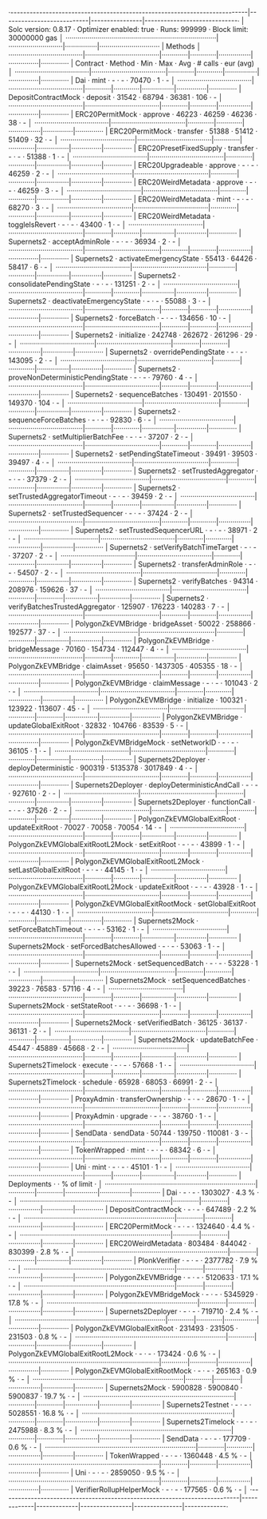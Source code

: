 ·--------------------------------------------------------------------------|---------------------------|----------------|-----------------------------·
|                           Solc version: 0.8.17                           ·  Optimizer enabled: true  ·  Runs: 999999  ·  Block limit: 30000000 gas  │
···········································································|···························|················|······························
|  Methods                                                                                                                                            │
·····································|·····································|·············|·············|················|···············|··············
|  Contract                          ·  Method                             ·  Min        ·  Max        ·  Avg           ·  # calls      ·  eur (avg)  │
·····································|·····································|·············|·············|················|···············|··············
|  Dai                               ·  mint                               ·          -  ·          -  ·         70470  ·            1  ·          -  │
·····································|·····································|·············|·············|················|···············|··············
|  DepositContractMock               ·  deposit                            ·      31542  ·      68794  ·         36381  ·          106  ·          -  │
·····································|·····································|·············|·············|················|···············|··············
|  ERC20PermitMock                   ·  approve                            ·      46223  ·      46259  ·         46236  ·           38  ·          -  │
·····································|·····································|·············|·············|················|···············|··············
|  ERC20PermitMock                   ·  transfer                           ·      51388  ·      51412  ·         51409  ·           32  ·          -  │
·····································|·····································|·············|·············|················|···············|··············
|  ERC20PresetFixedSupply            ·  transfer                           ·          -  ·          -  ·         51388  ·            1  ·          -  │
·····································|·····································|·············|·············|················|···············|··············
|  ERC20Upgradeable                  ·  approve                            ·          -  ·          -  ·         46259  ·            2  ·          -  │
·····································|·····································|·············|·············|················|···············|··············
|  ERC20WeirdMetadata                ·  approve                            ·          -  ·          -  ·         46259  ·            3  ·          -  │
·····································|·····································|·············|·············|················|···············|··············
|  ERC20WeirdMetadata                ·  mint                               ·          -  ·          -  ·         68270  ·            3  ·          -  │
·····································|·····································|·············|·············|················|···············|··············
|  ERC20WeirdMetadata                ·  toggleIsRevert                     ·          -  ·          -  ·         43400  ·            1  ·          -  │
·····································|·····································|·············|·············|················|···············|··············
|  Supernets2                      ·  acceptAdminRole                    ·          -  ·          -  ·         36934  ·            2  ·          -  │
·····································|·····································|·············|·············|················|···············|··············
|  Supernets2                      ·  activateEmergencyState             ·      55413  ·      64426  ·         58417  ·            6  ·          -  │
·····································|·····································|·············|·············|················|···············|··············
|  Supernets2                      ·  consolidatePendingState            ·          -  ·          -  ·        131251  ·            2  ·          -  │
·····································|·····································|·············|·············|················|···············|··············
|  Supernets2                      ·  deactivateEmergencyState           ·          -  ·          -  ·         55088  ·            3  ·          -  │
·····································|·····································|·············|·············|················|···············|··············
|  Supernets2                      ·  forceBatch                         ·          -  ·          -  ·        134656  ·           10  ·          -  │
·····································|·····································|·············|·············|················|···············|··············
|  Supernets2                      ·  initialize                         ·     242748  ·     262672  ·        261296  ·           29  ·          -  │
·····································|·····································|·············|·············|················|···············|··············
|  Supernets2                      ·  overridePendingState               ·          -  ·          -  ·        143095  ·            2  ·          -  │
·····································|·····································|·············|·············|················|···············|··············
|  Supernets2                      ·  proveNonDeterministicPendingState  ·          -  ·          -  ·         79760  ·            4  ·          -  │
·····································|·····································|·············|·············|················|···············|··············
|  Supernets2                      ·  sequenceBatches                    ·     130491  ·     201550  ·        149370  ·          104  ·          -  │
·····································|·····································|·············|·············|················|···············|··············
|  Supernets2                      ·  sequenceForceBatches               ·          -  ·          -  ·         92830  ·            6  ·          -  │
·····································|·····································|·············|·············|················|···············|··············
|  Supernets2                      ·  setMultiplierBatchFee              ·          -  ·          -  ·         37207  ·            2  ·          -  │
·····································|·····································|·············|·············|················|···············|··············
|  Supernets2                      ·  setPendingStateTimeout             ·      39491  ·      39503  ·         39497  ·            4  ·          -  │
·····································|·····································|·············|·············|················|···············|··············
|  Supernets2                      ·  setTrustedAggregator               ·          -  ·          -  ·         37379  ·            2  ·          -  │
·····································|·····································|·············|·············|················|···············|··············
|  Supernets2                      ·  setTrustedAggregatorTimeout        ·          -  ·          -  ·         39459  ·            2  ·          -  │
·····································|·····································|·············|·············|················|···············|··············
|  Supernets2                      ·  setTrustedSequencer                ·          -  ·          -  ·         37424  ·            2  ·          -  │
·····································|·····································|·············|·············|················|···············|··············
|  Supernets2                      ·  setTrustedSequencerURL             ·          -  ·          -  ·         38971  ·            2  ·          -  │
·····································|·····································|·············|·············|················|···············|··············
|  Supernets2                      ·  setVerifyBatchTimeTarget           ·          -  ·          -  ·         37207  ·            2  ·          -  │
·····································|·····································|·············|·············|················|···············|··············
|  Supernets2                      ·  transferAdminRole                  ·          -  ·          -  ·         54507  ·            2  ·          -  │
·····································|·····································|·············|·············|················|···············|··············
|  Supernets2                      ·  verifyBatches                      ·      94314  ·     208976  ·        159626  ·           37  ·          -  │
·····································|·····································|·············|·············|················|···············|··············
|  Supernets2                      ·  verifyBatchesTrustedAggregator     ·     125907  ·     176223  ·        140283  ·            7  ·          -  │
·····································|·····································|·············|·············|················|···············|··············
|  PolygonZkEVMBridge                ·  bridgeAsset                        ·      50022  ·     258866  ·        192577  ·           37  ·          -  │
·····································|·····································|·············|·············|················|···············|··············
|  PolygonZkEVMBridge                ·  bridgeMessage                      ·      70160  ·     154734  ·        112447  ·            4  ·          -  │
·····································|·····································|·············|·············|················|···············|··············
|  PolygonZkEVMBridge                ·  claimAsset                         ·      95650  ·    1437305  ·        405355  ·           18  ·          -  │
·····································|·····································|·············|·············|················|···············|··············
|  PolygonZkEVMBridge                ·  claimMessage                       ·          -  ·          -  ·        101043  ·            2  ·          -  │
·····································|·····································|·············|·············|················|···············|··············
|  PolygonZkEVMBridge                ·  initialize                         ·     100321  ·     123922  ·        113607  ·           45  ·          -  │
·····································|·····································|·············|·············|················|···············|··············
|  PolygonZkEVMBridge                ·  updateGlobalExitRoot               ·      32832  ·     104766  ·         83539  ·            5  ·          -  │
·····································|·····································|·············|·············|················|···············|··············
|  PolygonZkEVMBridgeMock            ·  setNetworkID                       ·          -  ·          -  ·         36105  ·            1  ·          -  │
·····································|·····································|·············|·············|················|···············|··············
|  Supernets2Deployer              ·  deployDeterministic                ·     900319  ·    5135378  ·       3017849  ·            4  ·          -  │
·····································|·····································|·············|·············|················|···············|··············
|  Supernets2Deployer              ·  deployDeterministicAndCall         ·          -  ·          -  ·        927610  ·            2  ·          -  │
·····································|·····································|·············|·············|················|···············|··············
|  Supernets2Deployer              ·  functionCall                       ·          -  ·          -  ·         37526  ·            2  ·          -  │
·····································|·····································|·············|·············|················|···············|··············
|  PolygonZkEVMGlobalExitRoot        ·  updateExitRoot                     ·      70027  ·      70058  ·         70054  ·           14  ·          -  │
·····································|·····································|·············|·············|················|···············|··············
|  PolygonZkEVMGlobalExitRootL2Mock  ·  setExitRoot                        ·          -  ·          -  ·         43899  ·            1  ·          -  │
·····································|·····································|·············|·············|················|···············|··············
|  PolygonZkEVMGlobalExitRootL2Mock  ·  setLastGlobalExitRoot              ·          -  ·          -  ·         44145  ·            1  ·          -  │
·····································|·····································|·············|·············|················|···············|··············
|  PolygonZkEVMGlobalExitRootL2Mock  ·  updateExitRoot                     ·          -  ·          -  ·         43928  ·            1  ·          -  │
·····································|·····································|·············|·············|················|···············|··············
|  PolygonZkEVMGlobalExitRootMock    ·  setGlobalExitRoot                  ·          -  ·          -  ·         44130  ·            1  ·          -  │
·····································|·····································|·············|·············|················|···············|··············
|  Supernets2Mock                  ·  setForceBatchTimeout               ·          -  ·          -  ·         53162  ·            1  ·          -  │
·····································|·····································|·············|·············|················|···············|··············
|  Supernets2Mock                  ·  setForcedBatchesAllowed            ·          -  ·          -  ·         53063  ·            1  ·          -  │
·····································|·····································|·············|·············|················|···············|··············
|  Supernets2Mock                  ·  setSequencedBatch                  ·          -  ·          -  ·         53228  ·            1  ·          -  │
·····································|·····································|·············|·············|················|···············|··············
|  Supernets2Mock                  ·  setSequencedBatches                ·      39223  ·      76583  ·         57116  ·            4  ·          -  │
·····································|·····································|·············|·············|················|···············|··············
|  Supernets2Mock                  ·  setStateRoot                       ·          -  ·          -  ·         36698  ·            1  ·          -  │
·····································|·····································|·············|·············|················|···············|··············
|  Supernets2Mock                  ·  setVerifiedBatch                   ·      36125  ·      36137  ·         36131  ·            2  ·          -  │
·····································|·····································|·············|·············|················|···············|··············
|  Supernets2Mock                  ·  updateBatchFee                     ·      45447  ·      45889  ·         45668  ·            2  ·          -  │
·····································|·····································|·············|·············|················|···············|··············
|  Supernets2Timelock              ·  execute                            ·          -  ·          -  ·         57668  ·            1  ·          -  │
·····································|·····································|·············|·············|················|···············|··············
|  Supernets2Timelock              ·  schedule                           ·      65928  ·      68053  ·         66991  ·            2  ·          -  │
·····································|·····································|·············|·············|················|···············|··············
|  ProxyAdmin                        ·  transferOwnership                  ·          -  ·          -  ·         28670  ·            1  ·          -  │
·····································|·····································|·············|·············|················|···············|··············
|  ProxyAdmin                        ·  upgrade                            ·          -  ·          -  ·         38760  ·            1  ·          -  │
·····································|·····································|·············|·············|················|···············|··············
|  SendData                          ·  sendData                           ·      50744  ·     139750  ·        110081  ·            3  ·          -  │
·····································|·····································|·············|·············|················|···············|··············
|  TokenWrapped                      ·  mint                               ·          -  ·          -  ·         68342  ·            6  ·          -  │
·····································|·····································|·············|·············|················|···············|··············
|  Uni                               ·  mint                               ·          -  ·          -  ·         45101  ·            1  ·          -  │
·····································|·····································|·············|·············|················|···············|··············
|  Deployments                                                             ·                                            ·  % of limit   ·             │
···········································································|·············|·············|················|···············|··············
|  Dai                                                                     ·          -  ·          -  ·       1303027  ·        4.3 %  ·          -  │
···········································································|·············|·············|················|···············|··············
|  DepositContractMock                                                     ·          -  ·          -  ·        647489  ·        2.2 %  ·          -  │
···········································································|·············|·············|················|···············|··············
|  ERC20PermitMock                                                         ·          -  ·          -  ·       1324640  ·        4.4 %  ·          -  │
···········································································|·············|·············|················|···············|··············
|  ERC20WeirdMetadata                                                      ·     803484  ·     844042  ·        830399  ·        2.8 %  ·          -  │
···········································································|·············|·············|················|···············|··············
|  PlonkVerifier                                                           ·          -  ·          -  ·       2377782  ·        7.9 %  ·          -  │
···········································································|·············|·············|················|···············|··············
|  PolygonZkEVMBridge                                                      ·          -  ·          -  ·       5120633  ·       17.1 %  ·          -  │
···········································································|·············|·············|················|···············|··············
|  PolygonZkEVMBridgeMock                                                  ·          -  ·          -  ·       5345929  ·       17.8 %  ·          -  │
···········································································|·············|·············|················|···············|··············
|  Supernets2Deployer                                                    ·          -  ·          -  ·        719710  ·        2.4 %  ·          -  │
···········································································|·············|·············|················|···············|··············
|  PolygonZkEVMGlobalExitRoot                                              ·     231493  ·     231505  ·        231503  ·        0.8 %  ·          -  │
···········································································|·············|·············|················|···············|··············
|  PolygonZkEVMGlobalExitRootL2Mock                                        ·          -  ·          -  ·        173424  ·        0.6 %  ·          -  │
···········································································|·············|·············|················|···············|··············
|  PolygonZkEVMGlobalExitRootMock                                          ·          -  ·          -  ·        265163  ·        0.9 %  ·          -  │
···········································································|·············|·············|················|···············|··············
|  Supernets2Mock                                                        ·    5900828  ·    5900840  ·       5900837  ·       19.7 %  ·          -  │
···········································································|·············|·············|················|···············|··············
|  Supernets2Testnet                                                     ·          -  ·          -  ·       5028551  ·       16.8 %  ·          -  │
···········································································|·············|·············|················|···············|··············
|  Supernets2Timelock                                                    ·          -  ·          -  ·       2475988  ·        8.3 %  ·          -  │
···········································································|·············|·············|················|···············|··············
|  SendData                                                                ·          -  ·          -  ·        177709  ·        0.6 %  ·          -  │
···········································································|·············|·············|················|···············|··············
|  TokenWrapped                                                            ·          -  ·          -  ·       1360448  ·        4.5 %  ·          -  │
···········································································|·············|·············|················|···············|··············
|  Uni                                                                     ·          -  ·          -  ·       2859050  ·        9.5 %  ·          -  │
···········································································|·············|·············|················|···············|··············
|  VerifierRollupHelperMock                                                ·          -  ·          -  ·        177565  ·        0.6 %  ·          -  │
·--------------------------------------------------------------------------|-------------|-------------|----------------|---------------|-------------·